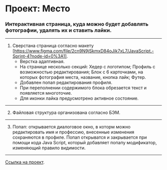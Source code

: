 # Проект: Место

### Интерактивная страница, куда можно будет добавлять фотографии, удалять их и ставить лайки.
______

1. Сверстана страница согласно макету [https://www.figma.com/file/2cn9N9jSkmxD84oJik7xL7/JavaScript.-Sprint-4?node-id=0%3A1].
   * Верстка адаптивная. 
   * На странице несколько секций: Хедер  с логотипом; Профиль с возможностью редактирования; Блок с 6 карточками, на которых фотография места, название,  кнопка лайк; Футер.
   * Добавлен попап редактирования профиля.
   * При переполнении содержимого блока обрезается текст и появляется многоточие.
   * Для иконки лайка  предусмотрено активное состояние.
______
2. Файловая структура организована согласно БЭМ.
______
3.  Попап: открывается диалоговое окно, в которм можно редактировать имя и профессию, внесенные изменения сохраняются в профиле. Попап открыватся и закрывается при помощи кода Java Script, который добавляет попапу модификатор, изменяющий правило видимости.
______
[Ссылка на проект]().

